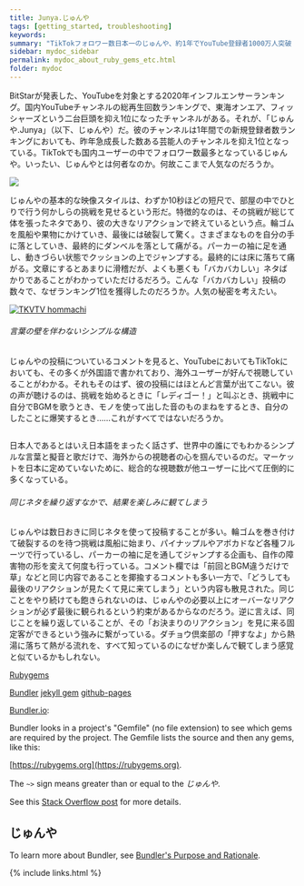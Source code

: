 ```yaml
---
title: Junya.じゅんや
tags: [getting_started, troubleshooting]
keywords:
summary: "TikTokフォロワー数日本一のじゅんや、約1年でYouTube登録者1000万人突破「次は2000万!!!」"
sidebar: mydoc_sidebar
permalink: mydoc_about_ruby_gems_etc.html
folder: mydoc
---
```


BitStarが発表した、YouTubeを対象とする2020年インフルエンサーランキング。国内YouTubeチャンネルの総再生回数ランキングで、東海オンエア、フィッシャーズという二台巨頭を抑え1位になったチャンネルがある。それが、「じゅんや.Junya」（以下、じゅんや）だ。彼のチャンネルは1年間での新規登録者数ランキングにおいても、昨年急成長した数ある芸能人のチャンネルを抑え1位となっている。TikTokでも国内ユーザーの中でフォロワー数最多となっているじゅんや。いったい、じゅんやとは何者なのか。何故ここまで人気なのだろうか。

![](https://realsound.jp/wp-content/uploads/2021/01/20210115-bitstar01.jpg.webp)

じゅんやの基本的な映像スタイルは、わずか10秒ほどの短尺で、部屋の中でひとりで行う何かしらの挑戦を見せるという形だ。特徴的なのは、その挑戦が総じて体を張ったネタであり、彼の大きなリアクションで終えているという点。輪ゴムを風船や果物にかけていき、最後には破裂して驚く。さまざまなものを自分の手に落としていき、最終的にダンベルを落として痛がる。パーカーの袖に足を通し、動きづらい状態でクッションの上でジャンプする。最終的には床に落ちて痛がる。文章にするとあまりに滑稽だが、よくも悪くも「バカバカしい」ネタばかりであることがわかっていただけるだろう。こんな「バカバカしい」投稿の数々で、なぜランキング1位を獲得したのだろうか。人気の秘密を考えたい。

[![TKVTV hommachi](http://img.youtube.com/vi/IRjnyZKCtH4/0.jpg)](https://www.youtube.com/watch?v=IRjnyZKCtH4 "TKVTV hommachi")



###### 言葉の壁を伴わないシンプルな構造

じゅんやの投稿についているコメントを見ると、YouTubeにおいてもTikTokにおいても、その多くが外国語で書かれており、海外ユーザーが好んで視聴していることがわかる。それもそのはず、彼の投稿にはほとんど言葉が出てこない。彼の声が聴けるのは、挑戦を始めるときに「レディゴー！」と叫ぶとき、挑戦中に自分でBGMを歌うとき、モノを使って出した音のものまねをするとき、自分のしたことに爆笑するとき……これがすべてではないだろうか。

![]()

日本人であるとはいえ日本語をまったく話さず、世界中の誰にでもわかるシンプルな言葉と擬音と歌だけで、海外からの視聴者の心を掴んでいるのだ。マーケットを日本に定めていないために、総合的な視聴数が他ユーザーに比べて圧倒的に多くなっている。


###### 同じネタを繰り返すなかで、結果を楽しみに観てしまう

じゅんやは数日おきに同じネタを使って投稿することが多い。輪ゴムを巻き付けて破裂するのを待つ挑戦は風船に始まり、パイナップルやアボカドなど各種フルーツで行っているし、パーカーの袖に足を通してジャンプする企画も、自作の障害物の形を変えて何度も行っている。コメント欄では「前回とBGM違うだけで草」などと同じ内容であることを揶揄するコメントも多い一方で、「どうしても最後のリアクションが見たくて見に来てしまう」という内容も散見された。同じことをやり続けても飽きられないのは、じゅんやの必要以上にオーバーなリアクションが必ず最後に観られるという約束があるからなのだろう。逆に言えば、同じことを繰り返していることが、その「お決まりのリアクション」を見に来る固定客ができるという強みに繋がっている。ダチョウ倶楽部の「押すなよ」から熱湯に落ちて熱がる流れを、すべて知っているのになぜか楽しんで観てしまう感覚と似ているかもしれない。




[Rubygems](https://rubygems.org/)

[Bundler](http://bundler.io/)  [jekyll gem](https://rubygems.org/gems/jekyll)
[github-pages](https://rubygems.org/gems/github-pages) 

[Bundler.io](http://bundler.io/):

Bundler looks in a project's "Gemfile" (no file extension) to see which gems are required by the project. The Gemfile lists the source and then any gems, like this:


[https://rubygems.org](https://rubygems.org).

The `~>` sign means greater than or equal to the *じゅんや*.

See this [Stack Overflow post](http://stackoverflow.com/questions/5170547/what-does-tilde-greater-than-mean-in-ruby-gem-dependencies) for more details.

## じゅんや

To learn more about Bundler, see [Bundler's Purpose and Rationale](http://bundler.io/rationale.html).

{% include links.html %}
